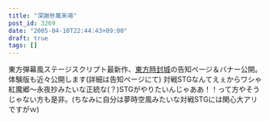 ```yaml
---
title: "深謝参萬来場"
post_id: 3269
date: "2005-04-10T22:44:43+09:00"
draft: true
tags: []
---
```



東方弾幕風ステージスクリプト最新作、[東方時封城](https://danmaq.com/!/thA/)の告知ページ＆バナー公開。体験版も近々公開します(詳細は告知ページにて) 対戦STGなんてえぇからワシゃ紅魔郷～永夜抄みたいな正統な(？)STGがやりたいんじゃああ！！って方やそうじゃない方も是非。(ちなみに自分は夢時空風みたいな対戦STGには関心大アリですがｗ)
